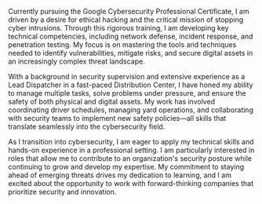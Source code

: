Currently pursuing the Google Cybersecurity Professional Certificate, I am driven by a desire for ethical hacking and the critical mission of stopping cyber intrusions. Through this rigorous training, I am developing key technical competencies, including network defense, incident response, and penetration testing. My focus is on mastering the tools and techniques needed to identify vulnerabilities, mitigate risks, and secure digital assets in an increasingly complex threat landscape.

With a background in security supervision and extensive experience as a Lead Dispatcher in a fast-paced Distribution Center, I have honed my ability to manage multiple tasks, solve problems under pressure, and ensure the safety of both physical and digital assets. My work has involved coordinating driver schedules, managing yard operations, and collaborating with security teams to implement new safety policies—all skills that translate seamlessly into the cybersecurity field.

As I transition into cybersecurity, I am eager to apply my technical skills and hands-on experience in a professional setting. I am particularly interested in roles that allow me to contribute to an organization's security posture while continuing to grow and develop my expertise. My commitment to staying ahead of emerging threats drives my dedication to learning, and I am excited about the opportunity to work with forward-thinking companies that prioritize security and innovation.

